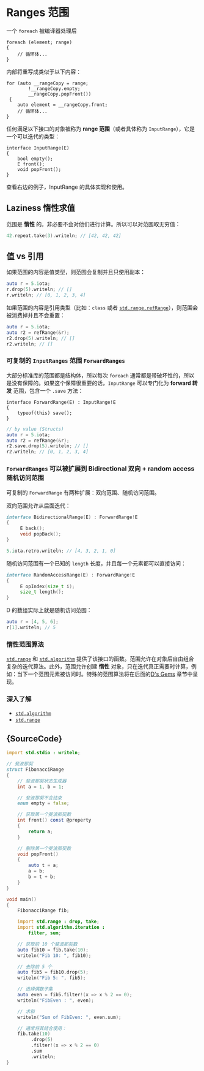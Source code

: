 # Ranges 范围

一个 `foreach` 被编译器处理后

```
foreach (element; range)
{
    // 循环体...
}
```

内部将重写成类似于以下内容：

```
for (auto __rangeCopy = range;
        !__rangeCopy.empty;
        __rangeCopy.popFront())
 {
    auto element = __rangeCopy.front;
    // 循环体...
}
```
任何满足以下接口的对象被称为 **range 范围**（或者具体称为 `InputRange`），它是一个可以迭代的类型：

```
interface InputRange(E)
{
    bool empty();
    E front();
    void popFront();
}
```

查看右边的例子，InputRange 的具体实现和使用。

## Laziness 惰性求值

范围是 __惰性__ 的。非必要不会对他们进行计算。所以可以对范围取无穷值：

```d
42.repeat.take(3).writeln; // [42, 42, 42]
```

## 值 vs 引用

如果范围的内容是值类型，则范围会复制并且只使用副本：

```d
auto r = 5.iota;
r.drop(5).writeln; // []
r.writeln; // [0, 1, 2, 3, 4]
```

如果范围的内容是引用类型（比如：`class` 或者 [`std.range.refRange`](https://dlang.org/phobos/std_range.html#refRange)），则范围会被消费掉并且不会重置：

```d
auto r = 5.iota;
auto r2 = refRange(&r);
r2.drop(5).writeln; // []
r2.writeln; // []
```

### 可复制的 `InputRanges` 范围 `ForwardRanges`

大部分标准库的范围都是结构体，所以每次 `foreach` 通常都是带破坏性的，所以是没有保障的。如果这个保障很重要的话，`InputRange` 可以专门化为 **forward 转发** 范围，包含一个 `.save` 方法：

```
interface ForwardRange(E) : InputRange!E
{
    typeof(this) save();
}
```

```d
// by value (Structs)
auto r = 5.iota;
auto r2 = refRange(&r);
r2.save.drop(5).writeln; // []
r2.writeln; // [0, 1, 2, 3, 4]
```

### `ForwardRanges` 可以被扩展到 Bidirectional 双向 + random access 随机访问范围

可复制的 `ForwardRange` 有两种扩展：双向范围、随机访问范围。

双向范围允许从后面迭代：

```d
interface BidirectionalRange(E) : ForwardRange!E
{
     E back();
     void popBack();
}
```

```d
5.iota.retro.writeln; // [4, 3, 2, 1, 0]
```

随机访问范围有一个已知的 `length` 长度，并且每一个元素都可以直接访问：

```d
interface RandomAccessRange(E) : ForwardRange!E
{
     E opIndex(size_t i);
     size_t length();
}
```

D 的数组实际上就是随机访问范围：

```d
auto r = [4, 5, 6];
r[1].writeln; // 5
```

### 惰性范围算法

[`std.range`](http://dlang.org/phobos/std_range.html) 和
[`std.algorithm`](http://dlang.org/phobos/std_algorithm.html) 提供了该接口的函数。范围允许在对象后自由组合复杂的迭代算法。此外，范围允许创建 **惰性** 对象，只在迭代真正需要时计算，例如：当下一个范围元素被访问时。特殊的范围算法将在后面的[D's Gems](gems/range-algorithms) 章节中呈现。

### 深入了解

- [`std.algorithm`](http://dlang.org/phobos/std_algorithm.html)
- [`std.range`](http://dlang.org/phobos/std_range.html)

## {SourceCode}

```d
import std.stdio : writeln;

// 斐波那契
struct FibonacciRange
{
    // 斐波那契状态生成器
    int a = 1, b = 1;

    // 斐波那契不会结束
    enum empty = false;

    // 获取第一个斐波那契数
    int front() const @property
    {
        return a;
    }

    // 删除第一个斐波那契数
    void popFront()
    {
        auto t = a;
        a = b;
        b = t + b;
    }
}

void main()
{
    FibonacciRange fib;

    import std.range : drop, take;
    import std.algorithm.iteration :
        filter, sum;

    // 获取前 10 个斐波那契数
    auto fib10 = fib.take(10);
    writeln("Fib 10: ", fib10);

    // 去除前 5 个
    auto fib5 = fib10.drop(5);
    writeln("Fib 5: ", fib5);

    // 选择偶数子集
    auto even = fib5.filter!(x => x % 2 == 0);
    writeln("FibEven : ", even);

    // 求和
    writeln("Sum of FibEven: ", even.sum);

    // 通常将其结合使用：
    fib.take(10)
         .drop(5)
         .filter!(x => x % 2 == 0)
         .sum
         .writeln;
}
```
